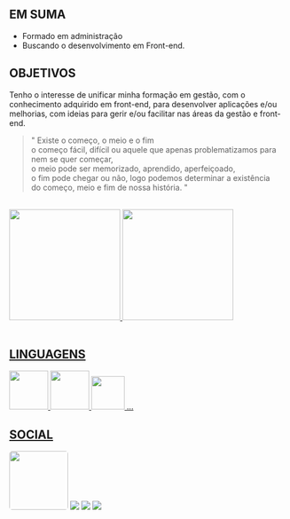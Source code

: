 ## EM SUMA

- Formado em administração
- Buscando o desenvolvimento em Front-end.

## OBJETIVOS

  Tenho o interesse de unificar minha formação em gestão, com o conhecimento adquirido em front-end,
  para desenvolver aplicações e/ou melhorias, com ideias para gerir e/ou facilitar nas áreas da gestão
  e front-end.
 
>" Existe o começo, o meio e o fim<br >
 >o começo fácil, difícil ou aquele que apenas problematizamos para nem se quer começar,<br >
 >o meio pode ser memorizado, aprendido, aperfeiçoado,<br >
 >o fim pode chegar ou não, logo podemos determinar a existência<br >
 >do começo, meio e fim de nossa história. "

<br/>

<div>
  <a href="https://github.com/MiguelHCJS">
  <img height="200em" src="https://github-readme-stats.vercel.app/api?username=MiguelHCJS&show_icons=true&theme=great-gatsby&include_all_commits=true&count_private=true&locale=pt-br&hide=stars"/>
  <img height="200em" src="https://github-readme-stats.vercel.app/api/top-langs/?username=MiguelHCJS&layout=compact&langs_count=7&theme=great-gatsby&locale=pt-br"/>
</div>
  
<br/>
  
## LINGUAGENS
<div style='display: inline-block;'>
  <img width='70em' src="https://cdn.jsdelivr.net/gh/devicons/devicon/icons/html5/html5-plain-wordmark.svg" />
  <img width='70em' src="https://cdn.jsdelivr.net/gh/devicons/devicon/icons/css3/css3-plain-wordmark.svg" />
  <img width='60em' src="https://cdn.jsdelivr.net/gh/devicons/devicon/icons/javascript/javascript-plain.svg" />
  ...
<div>

  
## SOCIAL
<div style='display: inline-block;'>
  <a href='https://codepen.io/Miguel-HCJS' target='_blank'><img width='106em' style='border-radius: 5px;' src="https://img.shields.io/badge/CodePen-white?style=for-the-badge&logo=codepen&logoColor=black" /></a>
  <a href='https://www.linkedin.com/in/miguel-ten%C3%B3rio-b34a24140/' target='_blank'><img src="https://img.shields.io/badge/LinkedIn-0077B5?style=for-the-badge&logo=linkedin&logoColor=white" /></a>
  <a href='https://www.instagram.com/miguelhcssjs/' target='_blank'><img src='https://img.shields.io/badge/Instagram-E4405F?style=for-the-badge&logo=instagram&logoColor=white' /></a>
  <a href='https://www.facebook.com/miguel.esseker' target='_blank'><img src="https://img.shields.io/badge/Facebook-1877F2?style=for-the-badge&logo=facebook&logoColor=white" /></a>
</div>
